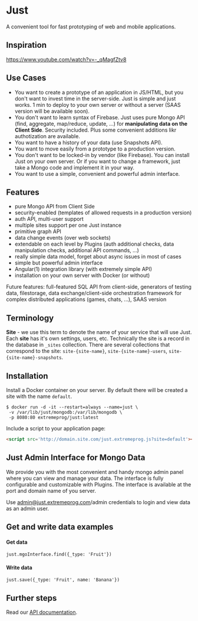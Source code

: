 # Just
A convenient tool for fast prototyping of web and mobile applications.

## Inspiration

https://www.youtube.com/watch?v=-_qMagfZtv8

## Use Cases

- You want to create a prototype of an application in JS/HTML, but you don't want to invest time in the server-side. Just is simple and just works. 1 min to deploy to your own server or without a server (SAAS version will be available soon).
- You don't want to learn syntax of Firebase. Just uses pure Mongo API (find, aggregate, map/reduce, update, ...) for **manipulating data on the Client Side**. Security included. Plus some convenient additions likr authotization are available.
- You want to have a history of your data (use Snapshots API).
- You want to move easily from a prototype to a production version.
- You don't want to be locked-in by vendor (like Firebase). You can install Just on your own server. Or if you want to change a framework, just take a Mongo code and implement it in your way.
- You want to use a simple, convenient and powerful admin interface.

## Features

- pure Mongo API from Client Side
- security-enabled (templates of allowed requests in a production version)
- auth API, multi-user support
- multiple sites support per one Just instance
- primitive graph API
- data change events (over web sockets)
- extendable on each level by Plugins (auth additional checks, data manipulation checks, additional API commands, ...)
- really simple data model, forget about async issues in most of cases
- simple but powerful admin interface
- Angular(1) integration library (with extremely simple API)
- installation on your own server with Docker (or without)

Future features: full-featured SQL API from client-side, generators of testing data, filestorage, data exchange/client-side orchestration framework for complex distributed applications (games, chats, ...), SAAS version

## Terminology

**Site** - we use this term to denote the name of your service that will use Just. Each **site** has it's own settings, users, etc.
Technically the site is a record in the database in `_sites` collection.
There are several collections that correspond to the site: `site-{site-name}`, `site-{site-name}-users`, `site-{site-name}-snapshots`.

## Installation

Install a Docker container on your server. By default there will be created a site with the name `default`.

```
$ docker run -d -it --restart=always --name=just \
 -v /var/lib/just/mongodb:/var/lib/mongodb \
 -p 8080:80 extremeprog/just:latest
```
Include a script to your application page:
```html
<script src='http://domain.site.com/just.extremeprog.js?site=default'></script>
```

## Just Admin Interface for Mongo Data
We provide you with the most convenient and handy mongo admin panel where you can view and manage your data.
The interface is fully configurable and customizable with Plugins. The interface is available at the port and domain name of you server.

Use admin@just.extremeprog.com/admin credentials to login and view data as an admin user.

## Get and write data examples

#### Get data
```
just.mgoInterface.find({_type: 'Fruit'})
```

#### Write data
```
just.save({_type: 'Fruit', name: 'Banana'})
```


## Further steps
Read our [API documentation](https://extremeprog-com.github.io/just/auth).
